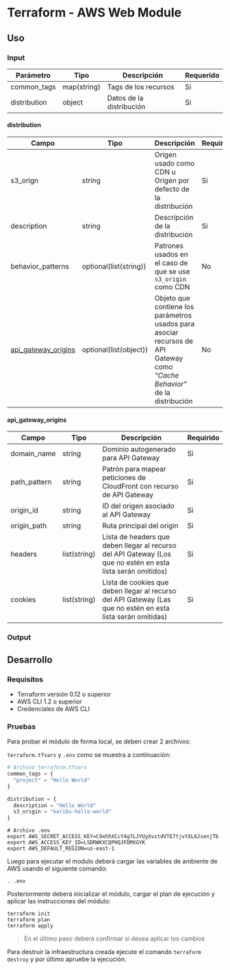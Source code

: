 # Terraform - AWS Web Module

## Uso

### Input

| Parámetro    | Tipo        | Descripción              | Requerido |
| ------------ | ----------- | ------------------------ | --------- |
| common_tags  | map(string) | Tags de los recursos     | Si        |
| distribution | object      | Datos de la distribución | Si        |

#### distribution

| Campo                                       | Tipo                   | Descripción                                                                                                               | Requirido |
| ------------------------------------------- | ---------------------- | ------------------------------------------------------------------------------------------------------------------------- | --------- |
| s3_orign                                    | string                 | Origen usado como CDN u Origen por defecto de la distribución                                                             | Si        |
| description                                 | string                 | Descripción de la distribución                                                                                            | Si        |
| behavior_patterns                           | optional(list(string)) | Patrones usados en el caso de que se use `s3_origin` como CDN                                                             | No        |
| [api_gateway_origins](#api_gateway_origins) | optional(list(object)) | Objeto que contiene los parámetros usados para asociar recursos de API Gateway como *"Cache Behavior"* de la distribución | No        |

#### api_gateway_origins

| Campo        | Tipo         | Descripción                                                                                                  | Requirido |
| ------------ | ------------ | ------------------------------------------------------------------------------------------------------------ | --------- |
| domain_name  | string       | Dominio autogenerado para API Gateway                                                                        | Si        |
| path_pattern | string       | Patrón para mapear peticiones de CloudFront con recurso de API Gateway                                       | Si        |
| origin_id    | string       | ID del origen asociado al API Gateway                                                                        | Si        |
| origin_path  | string       | Ruta principal del origin                                                                                    | Si        |
| headers      | list(string) | Lista de headers que deben llegar al recurso del API Gateway (Los que no estén en esta lista serán omitidos) | Si        |
| cookies      | list(string) | Lista de cookies que deben llegar al recurso del API Gateway (Las que no estén en esta lista serán omitidas) | Si        |

### Output

## Desarrollo

### Requisitos

- Terraform versión 0.12 o superior
- AWS CLI 1.2 o superior
- Credenciales de AWS CLI

### Pruebas

Para probar el módulo de forma local, se deben crear 2 archivos:

`terraform.tfvars` y `.env` como se muestra a continuación:

```terraform
# Archivo terraform.tfvars
common_tags = {
  "project" = "Hello World"
}

distribution = {
  description = "Hello World"
  s3_origin = "karibu-hello-world"
}
```

```shell
# Archivo .env
export AWS_SECRET_ACCESS_KEY=C9xhhXCcY4g7LJYUyXvztdVTE7tjvtXL6JsenjTb
export AWS_ACCESS_KEY_ID=LSDRWKXCQPHQJFDMXGYK
export AWS_DEFAULT_REGION=us-east-1
```

Luego para ejecutar el modulo deberá cargar las variables de ambiente de AWS usando el siguiente comando:

```shell
. .env
```

Posteriormente deberá inicializar el módulo, cargar el plan de ejecución y aplicar las instrucciones del módulo:

```shell
terraform init
terraform plan
terraform apply
```

> En el último paso deberá confirmar si desea aplicar los cambios

Para destruir la infraestructura creada ejecute el comando `terraform destroy` y por último apruebe la ejecución.
